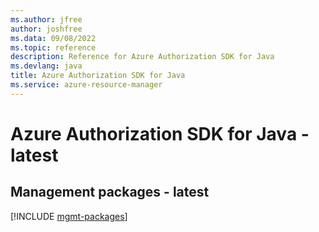 ```yaml
---
ms.author: jfree
author: joshfree
ms.data: 09/08/2022
ms.topic: reference
description: Reference for Azure Authorization SDK for Java
ms.devlang: java
title: Azure Authorization SDK for Java
ms.service: azure-resource-manager
---
```

# Azure Authorization SDK for Java - latest

## Management packages - latest
[!INCLUDE [mgmt-packages](authorization-mgmt-index.md)]